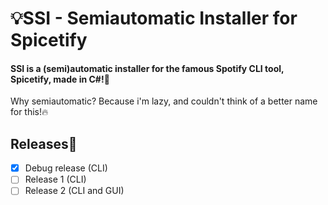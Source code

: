 # 💡SSI - Semiautomatic Installer for Spicetify
#### SSI is a (semi)automatic installer for the famous Spotify CLI tool, Spicetify, made in C#!🧪
Why semiautomatic? Because i'm lazy, and couldn't think of a better name for this!🔥
## Releases🧪
- [x] Debug release (CLI)
- [ ] Release 1 (CLI)
- [ ] Release 2 (CLI and GUI)
